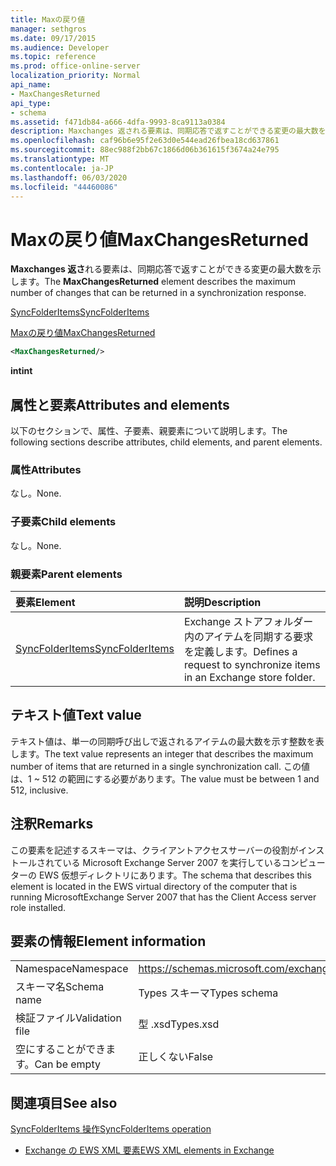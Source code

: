 ```yaml
---
title: Maxの戻り値
manager: sethgros
ms.date: 09/17/2015
ms.audience: Developer
ms.topic: reference
ms.prod: office-online-server
localization_priority: Normal
api_name:
- MaxChangesReturned
api_type:
- schema
ms.assetid: f471db84-a666-4dfa-9993-8ca9113a0384
description: Maxchanges 返される要素は、同期応答で返すことができる変更の最大数を示します。
ms.openlocfilehash: caf96b6e95f2e63d0e544ead26fbea18cd637861
ms.sourcegitcommit: 88ec988f2bb67c1866d06b361615f3674a24e795
ms.translationtype: MT
ms.contentlocale: ja-JP
ms.lasthandoff: 06/03/2020
ms.locfileid: "44460086"
---
```

# <a name="maxchangesreturned"></a><span data-ttu-id="82731-103">Maxの戻り値</span><span class="sxs-lookup"><span data-stu-id="82731-103">MaxChangesReturned</span></span>

<span data-ttu-id="82731-104">**Maxchanges 返さ**れる要素は、同期応答で返すことができる変更の最大数を示します。</span><span class="sxs-lookup"><span data-stu-id="82731-104">The **MaxChangesReturned** element describes the maximum number of changes that can be returned in a synchronization response.</span></span> 
  
[<span data-ttu-id="82731-105">SyncFolderItems</span><span class="sxs-lookup"><span data-stu-id="82731-105">SyncFolderItems</span></span>](syncfolderitems.md)
  
[<span data-ttu-id="82731-106">Maxの戻り値</span><span class="sxs-lookup"><span data-stu-id="82731-106">MaxChangesReturned</span></span>](maxchangesreturned.md)
  
```xml
<MaxChangesReturned/>
```

 <span data-ttu-id="82731-107">**int**</span><span class="sxs-lookup"><span data-stu-id="82731-107">**int**</span></span>
## <a name="attributes-and-elements"></a><span data-ttu-id="82731-108">属性と要素</span><span class="sxs-lookup"><span data-stu-id="82731-108">Attributes and elements</span></span>

<span data-ttu-id="82731-109">以下のセクションで、属性、子要素、親要素について説明します。</span><span class="sxs-lookup"><span data-stu-id="82731-109">The following sections describe attributes, child elements, and parent elements.</span></span>
  
### <a name="attributes"></a><span data-ttu-id="82731-110">属性</span><span class="sxs-lookup"><span data-stu-id="82731-110">Attributes</span></span>

<span data-ttu-id="82731-111">なし。</span><span class="sxs-lookup"><span data-stu-id="82731-111">None.</span></span>
  
### <a name="child-elements"></a><span data-ttu-id="82731-112">子要素</span><span class="sxs-lookup"><span data-stu-id="82731-112">Child elements</span></span>

<span data-ttu-id="82731-113">なし。</span><span class="sxs-lookup"><span data-stu-id="82731-113">None.</span></span>
  
### <a name="parent-elements"></a><span data-ttu-id="82731-114">親要素</span><span class="sxs-lookup"><span data-stu-id="82731-114">Parent elements</span></span>

|<span data-ttu-id="82731-115">**要素**</span><span class="sxs-lookup"><span data-stu-id="82731-115">**Element**</span></span>|<span data-ttu-id="82731-116">**説明**</span><span class="sxs-lookup"><span data-stu-id="82731-116">**Description**</span></span>|
|:-----|:-----|
|[<span data-ttu-id="82731-117">SyncFolderItems</span><span class="sxs-lookup"><span data-stu-id="82731-117">SyncFolderItems</span></span>](syncfolderitems.md) <br/> |<span data-ttu-id="82731-118">Exchange ストアフォルダー内のアイテムを同期する要求を定義します。</span><span class="sxs-lookup"><span data-stu-id="82731-118">Defines a request to synchronize items in an Exchange store folder.</span></span>  <br/> |
   
## <a name="text-value"></a><span data-ttu-id="82731-119">テキスト値</span><span class="sxs-lookup"><span data-stu-id="82731-119">Text value</span></span>

<span data-ttu-id="82731-120">テキスト値は、単一の同期呼び出しで返されるアイテムの最大数を示す整数を表します。</span><span class="sxs-lookup"><span data-stu-id="82731-120">The text value represents an integer that describes the maximum number of items that are returned in a single synchronization call.</span></span> <span data-ttu-id="82731-121">この値は、1 ~ 512 の範囲にする必要があります。</span><span class="sxs-lookup"><span data-stu-id="82731-121">The value must be between 1 and 512, inclusive.</span></span>
  
## <a name="remarks"></a><span data-ttu-id="82731-122">注釈</span><span class="sxs-lookup"><span data-stu-id="82731-122">Remarks</span></span>

<span data-ttu-id="82731-123">この要素を記述するスキーマは、クライアントアクセスサーバーの役割がインストールされている Microsoft Exchange Server 2007 を実行しているコンピューターの EWS 仮想ディレクトリにあります。</span><span class="sxs-lookup"><span data-stu-id="82731-123">The schema that describes this element is located in the EWS virtual directory of the computer that is running MicrosoftExchange Server 2007 that has the Client Access server role installed.</span></span>
  
## <a name="element-information"></a><span data-ttu-id="82731-124">要素の情報</span><span class="sxs-lookup"><span data-stu-id="82731-124">Element information</span></span>

|||
|:-----|:-----|
|<span data-ttu-id="82731-125">Namespace</span><span class="sxs-lookup"><span data-stu-id="82731-125">Namespace</span></span>  <br/> |https://schemas.microsoft.com/exchange/services/2006/types  <br/> |
|<span data-ttu-id="82731-126">スキーマ名</span><span class="sxs-lookup"><span data-stu-id="82731-126">Schema name</span></span>  <br/> |<span data-ttu-id="82731-127">Types スキーマ</span><span class="sxs-lookup"><span data-stu-id="82731-127">Types schema</span></span>  <br/> |
|<span data-ttu-id="82731-128">検証ファイル</span><span class="sxs-lookup"><span data-stu-id="82731-128">Validation file</span></span>  <br/> |<span data-ttu-id="82731-129">型 .xsd</span><span class="sxs-lookup"><span data-stu-id="82731-129">Types.xsd</span></span>  <br/> |
|<span data-ttu-id="82731-130">空にすることができます。</span><span class="sxs-lookup"><span data-stu-id="82731-130">Can be empty</span></span>  <br/> |<span data-ttu-id="82731-131">正しくない</span><span class="sxs-lookup"><span data-stu-id="82731-131">False</span></span>  <br/> |
   
## <a name="see-also"></a><span data-ttu-id="82731-132">関連項目</span><span class="sxs-lookup"><span data-stu-id="82731-132">See also</span></span>



[<span data-ttu-id="82731-133">SyncFolderItems 操作</span><span class="sxs-lookup"><span data-stu-id="82731-133">SyncFolderItems operation</span></span>](syncfolderitems-operation.md)


- [<span data-ttu-id="82731-134">Exchange の EWS XML 要素</span><span class="sxs-lookup"><span data-stu-id="82731-134">EWS XML elements in Exchange</span></span>](ews-xml-elements-in-exchange.md)


